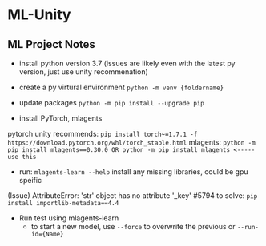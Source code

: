 # ML-Unity


## ML Project Notes


- install python version 3.7 (issues are likely even with the latest py version, just use unity recommenation)
- create a py virtural environment
``python -m venv {foldername}``


- update packages 
``python -m pip install --upgrade pip``
- install PyTorch, mlagents 

pytorch unity recommends: ``pip install torch~=1.7.1 -f https://download.pytorch.org/whl/torch_stable.html``
mlagents: ``python -m pip install mlagents==0.30.0 OR python -m pip install mlagents <----- use this``

- run: ``mlagents-learn --help``
install any missing libraries, could be gpu speific 


(Issue) AttributeError: 'str' object has no attribute '_key' #5794
to solve: ``pip install importlib-metadata==4.4``


- Run test using mlagents-learn
	- to start a new model, use ``--force`` to overwrite the previous or ``--run-id={Name}``



